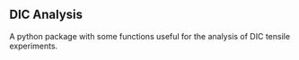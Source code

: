 DIC Analysis
--------------

A python package with some functions useful for the analysis of DIC tensile experiments.
